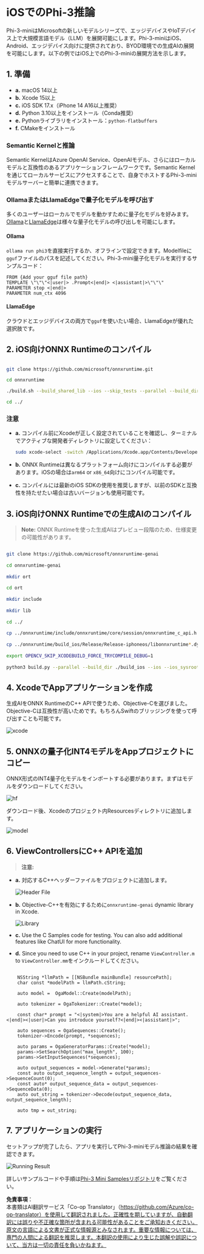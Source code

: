 <!--
CO_OP_TRANSLATOR_METADATA:
{
  "original_hash": "82af197df38d25346a98f1f0e84d1698",
  "translation_date": "2025-05-08T05:55:57+00:00",
  "source_file": "md/01.Introduction/03/iOS_Inference.md",
  "language_code": "ja"
}
-->
# **iOSでのPhi-3推論**

Phi-3-miniはMicrosoftの新しいモデルシリーズで、エッジデバイスやIoTデバイス上で大規模言語モデル（LLM）を展開可能にします。Phi-3-miniはiOS、Android、エッジデバイス向けに提供されており、BYOD環境での生成AIの展開を可能にします。以下の例ではiOS上でのPhi-3-miniの展開方法を示します。

## **1. 準備**

- **a.** macOS 14以上
- **b.** Xcode 15以上
- **c.** iOS SDK 17.x（iPhone 14 A16以上推奨）
- **d.** Python 3.10以上をインストール（Conda推奨）
- **e.** Pythonライブラリをインストール：`python-flatbuffers`
- **f.** CMakeをインストール

### Semantic Kernelと推論

Semantic KernelはAzure OpenAI Service、OpenAIモデル、さらにはローカルモデルと互換性のあるアプリケーションフレームワークです。Semantic Kernelを通じてローカルサービスにアクセスすることで、自身でホストするPhi-3-miniモデルサーバーと簡単に連携できます。

### OllamaまたはLlamaEdgeで量子化モデルを呼び出す

多くのユーザーはローカルでモデルを動かすために量子化モデルを好みます。[Ollama](https://ollama.com)と[LlamaEdge](https://llamaedge.com)は様々な量子化モデルの呼び出しを可能にします。

#### **Ollama**

`ollama run phi3`を直接実行するか、オフラインで設定できます。Modelfileに`gguf`ファイルのパスを記述してください。Phi-3-mini量子化モデルを実行するサンプルコード：

```gguf
FROM {Add your gguf file path}
TEMPLATE \"\"\"<|user|> .Prompt<|end|> <|assistant|>\"\"\"
PARAMETER stop <|end|>
PARAMETER num_ctx 4096
```

#### **LlamaEdge**

クラウドとエッジデバイスの両方で`gguf`を使いたい場合、LlamaEdgeが優れた選択肢です。

## **2. iOS向けONNX Runtimeのコンパイル**

```bash

git clone https://github.com/microsoft/onnxruntime.git

cd onnxruntime

./build.sh --build_shared_lib --ios --skip_tests --parallel --build_dir ./build_ios --ios --apple_sysroot iphoneos --osx_arch arm64 --apple_deploy_target 17.5 --cmake_generator Xcode --config Release

cd ../

```

### **注意**

- **a.** コンパイル前にXcodeが正しく設定されていることを確認し、ターミナルでアクティブな開発者ディレクトリに設定してください：

    ```bash
    sudo xcode-select -switch /Applications/Xcode.app/Contents/Developer
    ```

- **b.** ONNX Runtimeは異なるプラットフォーム向けにコンパイルする必要があります。iOSの場合は`arm64` or `x86_64`向けにコンパイル可能です。

- **c.** コンパイルには最新のiOS SDKの使用を推奨しますが、以前のSDKと互換性を持たせたい場合は古いバージョンも使用可能です。

## **3. iOS向けONNX Runtimeでの生成AIのコンパイル**

> **Note:** ONNX Runtimeを使った生成AIはプレビュー段階のため、仕様変更の可能性があります。

```bash

git clone https://github.com/microsoft/onnxruntime-genai
 
cd onnxruntime-genai
 
mkdir ort
 
cd ort
 
mkdir include
 
mkdir lib
 
cd ../
 
cp ../onnxruntime/include/onnxruntime/core/session/onnxruntime_c_api.h ort/include
 
cp ../onnxruntime/build_ios/Release/Release-iphoneos/libonnxruntime*.dylib* ort/lib
 
export OPENCV_SKIP_XCODEBUILD_FORCE_TRYCOMPILE_DEBUG=1
 
python3 build.py --parallel --build_dir ./build_ios --ios --ios_sysroot iphoneos --ios_arch arm64 --ios_deployment_target 17.5 --cmake_generator Xcode --cmake_extra_defines CMAKE_XCODE_ATTRIBUTE_CODE_SIGNING_ALLOWED=NO

```

## **4. XcodeでAppアプリケーションを作成**

生成AIをONNX RuntimeのC++ APIで使うため、Objective-Cを選びました。Objective-Cは互換性が高いためです。もちろんSwiftのブリッジングを使って呼び出すことも可能です。

![xcode](../../../../../translated_images/xcode.8147789e6c25e3e289e6aa56c168089a2c277e3cd6af353fae6c2f4a56eba836.ja.png)

## **5. ONNXの量子化INT4モデルをAppプロジェクトにコピー**

ONNX形式のINT4量子化モデルをインポートする必要があります。まずはモデルをダウンロードしてください。

![hf](../../../../../translated_images/hf.6b8504fd88ee48dd512d76e0665cb76bd68c8e53d0b21b2a9e6f269f5b961173.ja.png)

ダウンロード後、Xcodeのプロジェクト内Resourcesディレクトリに追加します。

![model](../../../../../translated_images/model.3b879b14e0be877d12282beb83c953a82b62d4bc6b207a78937223f4798d0f4a.ja.png)

## **6. ViewControllersにC++ APIを追加**

> **注意:**

- **a.** 対応するC++ヘッダーファイルをプロジェクトに追加します。

  ![Header File](../../../../../translated_images/head.64cad021ce70a333ff5d59d4a1b4fb0f3dd2ca457413646191a18346067b2cc9.ja.png)

- **b.** Objective-C++を有効にするために`onnxruntime-genai` dynamic library in Xcode.

  ![Library](../../../../../translated_images/lib.a4209b9f21ddf3445ba6ac69797d49e6586d68a57cea9f8bc9fc34ec3ee979ec.ja.png)

- **c.** Use the C Samples code for testing. You can also add additional features like ChatUI for more functionality.

- **d.** Since you need to use C++ in your project, rename `ViewController.m` to `ViewController.mm`をインクルードしてください。

```objc

    NSString *llmPath = [[NSBundle mainBundle] resourcePath];
    char const *modelPath = llmPath.cString;

    auto model =  OgaModel::Create(modelPath);

    auto tokenizer = OgaTokenizer::Create(*model);

    const char* prompt = "<|system|>You are a helpful AI assistant.<|end|><|user|>Can you introduce yourself?<|end|><|assistant|>";

    auto sequences = OgaSequences::Create();
    tokenizer->Encode(prompt, *sequences);

    auto params = OgaGeneratorParams::Create(*model);
    params->SetSearchOption("max_length", 100);
    params->SetInputSequences(*sequences);

    auto output_sequences = model->Generate(*params);
    const auto output_sequence_length = output_sequences->SequenceCount(0);
    const auto* output_sequence_data = output_sequences->SequenceData(0);
    auto out_string = tokenizer->Decode(output_sequence_data, output_sequence_length);
    
    auto tmp = out_string;

```

## **7. アプリケーションの実行**

セットアップが完了したら、アプリを実行してPhi-3-miniモデル推論の結果を確認できます。

![Running Result](../../../../../translated_images/result.326a947a6a2b9c5115a3e462b9c1b5412260f847478496c0fc7535b985c3f55a.ja.jpg)

詳しいサンプルコードや手順は[Phi-3 Mini Samplesリポジトリ](https://github.com/Azure-Samples/Phi-3MiniSamples/tree/main/ios)をご覧ください。

**免責事項**：  
本書類はAI翻訳サービス「Co-op Translator」（https://github.com/Azure/co-op-translator）を使用して翻訳されました。正確性を期していますが、自動翻訳には誤りや不正確な箇所が含まれる可能性があることをご承知おきください。原文の言語による文書が正式な情報源とみなされます。重要な情報については、専門の人間による翻訳を推奨します。本翻訳の使用により生じた誤解や誤訳について、当方は一切の責任を負いかねます。